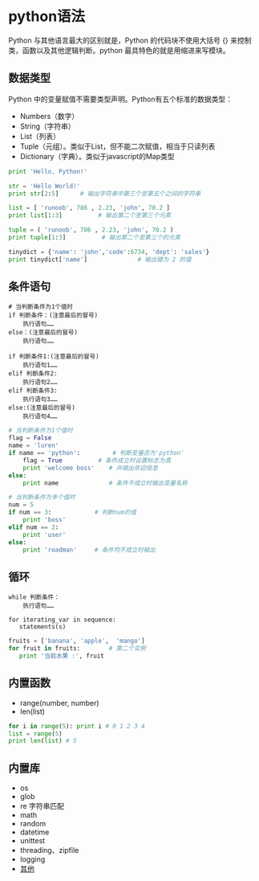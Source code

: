 # python语法

Python 与其他语言最大的区别就是，Python 的代码块不使用大括号 {} 来控制类，函数以及其他逻辑判断。python 最具特色的就是用缩进来写模块。

## 数据类型
Python 中的变量赋值不需要类型声明。Python有五个标准的数据类型：
* Numbers（数字）
* String（字符串）
* List（列表）
* Tuple（元组）。类似于List，但不能二次赋值，相当于只读列表
* Dictionary（字典）。类似于javascript的Map类型

``` python
print 'Hello, Python!'

str = 'Hello World!'
print str[2:5]      # 输出字符串中第三个至第五个之间的字符串

list = [ 'runoob', 786 , 2.23, 'john', 70.2 ]
print list[1:3]          # 输出第二个至第三个元素

tuple = ( 'runoob', 786 , 2.23, 'john', 70.2 )
print tuple[1:3]          # 输出第二个至第三个的元素

tinydict = {'name': 'john','code':6734, 'dept': 'sales'}
print tinydict['name']              # 输出键为 2 的值
```
## 条件语句

```
# 当判断条件为1个值时
if 判断条件：(注意最后的冒号)
    执行语句……
else：(注意最后的冒号)
    执行语句……
```

```
if 判断条件1:(注意最后的冒号)
    执行语句1……
elif 判断条件2:
    执行语句2……
elif 判断条件3:
    执行语句3……
else:(注意最后的冒号)
    执行语句4……
```

``` python
# 当判断条件为1个值时
flag = False
name = 'luren'
if name == 'python':         # 判断变量否为'python'
    flag = True          # 条件成立时设置标志为真
    print 'welcome boss'    # 并输出欢迎信息
else:
    print name              # 条件不成立时输出变量名称

# 当判断条件为多个值时
num = 5     
if num == 3:            # 判断num的值
    print 'boss'        
elif num == 2:
    print 'user'
else:
    print 'roadman'     # 条件均不成立时输出
```

## 循环

```
while 判断条件：
    执行语句……
```

```
for iterating_var in sequence:
   statements(s)
```

``` python
fruits = ['banana', 'apple',  'mango']
for fruit in fruits:        # 第二个实例
   print '当前水果 :', fruit
```

## 内置函数

* range(number, number)
* len(list)

``` python
for i in range(5): print i # 0 1 2 3 4
list = range(5)
print len(list) # 5
```

## 内置库
* os
* glob
* re 字符串匹配
* math
* random
* datetime
* unittest
* threading、zipfile
* logging
* [其他](https://docs.python.org/2.7/library/index.html#library-index)
